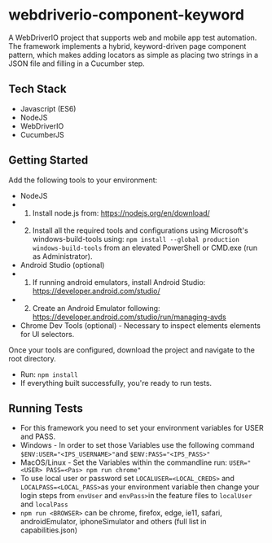 # webdriverio-component-keyword
A WebDriverIO project that supports web and mobile app test automation. The framework implements a hybrid, keyword-driven page component pattern, which makes adding locators as simple as placing two strings in a JSON file and filling in a Cucumber step.

## Tech Stack 
* Javascript (ES6)
* NodeJS
* WebDriverIO
* CucumberJS

## Getting Started
Add the following tools to your environment:

* NodeJS
* 1. Install node.js from: https://nodejs.org/en/download/
* 2. Install all the required tools and configurations using Microsoft's windows-build-tools using: `npm install --global production windows-build-tools` from an elevated PowerShell or CMD.exe (run as Administrator).
* Android Studio (optional)
* 1. If running android emulators, install Android Studio: https://developer.android.com/studio/
* 2. Create an Android Emulator following: https://developer.android.com/studio/run/managing-avds
* Chrome Dev Tools (optional) - Necessary to inspect elements elements for UI selectors.

Once your tools are configured, download the project and navigate to the root directory. 

* Run: `npm install`
* If everything built successfully, you're ready to run tests.

## Running Tests
* For this framework you need to set your environment variables for USER and PASS.
* Windows - In order to set those Variables use the following command `$ENV:USER="<IPS_USERNAME>"`and `$ENV:PASS="<IPS_PASS>"`
* MacOS/Linux - Set the Variables within the commandline run: `USER="<USER> PASS=<Pas> npm run chrome"`
* To use local user or password set `LOCALUSER=<LOCAL_CREDS>` and `LOCALPASS=<LOCAL_PASS>`as your environment variable then change your login steps from `envUser` and `envPass>`in the feature files to `localUser` and `localPass`
* `npm run <BROWSER>` <BROWSER> can be chrome, firefox, edge, ie11, safari, androidEmulator, iphoneSimulator and others (full list in capabilities.json)
